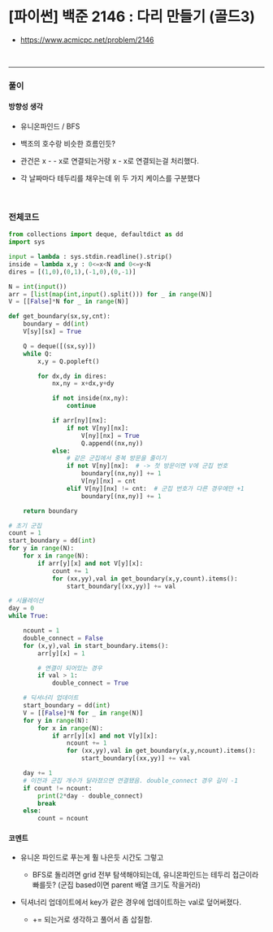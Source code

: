 # **\[파이썬\] 백준 2146 : 다리 만들기 (골드3)**
* https://www.acmicpc.net/problem/2146
<br>

---

### **풀이**

#### **방향성 생각**

* 유니온파인드 / BFS

* 백조의 호수랑 비슷한 흐름인듯?

* 관건은 x - - x로 연결되는거랑 x - x로 연결되는걸 처리했다.

* 각 날짜마다 테두리를 채우는데 위 두 가지 케이스를 구분했다

<br>

### **전체코드**
```python
from collections import deque, defaultdict as dd
import sys

input = lambda : sys.stdin.readline().strip()
inside = lambda x,y : 0<=x<N and 0<=y<N
dires = [(1,0),(0,1),(-1,0),(0,-1)]

N = int(input())
arr = [list(map(int,input().split())) for _ in range(N)]
V = [[False]*N for _ in range(N)]

def get_boundary(sx,sy,cnt):
    boundary = dd(int)
    V[sy][sx] = True

    Q = deque([(sx,sy)])
    while Q:
        x,y = Q.popleft()

        for dx,dy in dires:
            nx,ny = x+dx,y+dy

            if not inside(nx,ny):
                continue

            if arr[ny][nx]:
                if not V[ny][nx]:
                    V[ny][nx] = True
                    Q.append((nx,ny))
            else:
                # 같은 군집에서 중복 방문을 줄이기
                if not V[ny][nx]:  # -> 첫 방문이면 V에 군집 번호
                    boundary[(nx,ny)] += 1
                    V[ny][nx] = cnt
                elif V[ny][nx] != cnt:  # 군집 번호가 다른 경우에만 +1
                    boundary[(nx,ny)] += 1

    return boundary

# 초기 군집
count = 1
start_boundary = dd(int)
for y in range(N):
    for x in range(N):
        if arr[y][x] and not V[y][x]:
            count += 1
            for (xx,yy),val in get_boundary(x,y,count).items():
                start_boundary[(xx,yy)] += val

# 시뮬레이션
day = 0
while True:

    ncount = 1
    double_connect = False
    for (x,y),val in start_boundary.items():
        arr[y][x] = 1

        # 연결이 되어있는 경우
        if val > 1:
            double_connect = True

    # 딕셔너리 업데이트
    start_boundary = dd(int)
    V = [[False]*N for _ in range(N)]
    for y in range(N):
        for x in range(N):
            if arr[y][x] and not V[y][x]:
                ncount += 1
                for (xx,yy),val in get_boundary(x,y,ncount).items():
                    start_boundary[(xx,yy)] += val

    day += 1
    # 이전과 군집 개수가 달라졌으면 연결됐음. double_connect 경우 길이 -1
    if count != ncount:
        print(2*day - double_connect)
        break
    else:
        count = ncount
```

#### **코멘트**

* 유니온 파인드로 푸는게 훨 나은듯 시간도 그렇고
  * BFS로 돌리려면 grid 전부 탐색해야되는데, 유니온파인드는 테두리 접근이라 빠를듯? (군집 based이면 parent 배열 크기도 작을거라)

* 딕셔너리 업데이트에서 key가 같은 경우에 업데이트하는 val로 덮어써졌다.
  * += 되는거로 생각하고 풀어서 좀 삽질함.